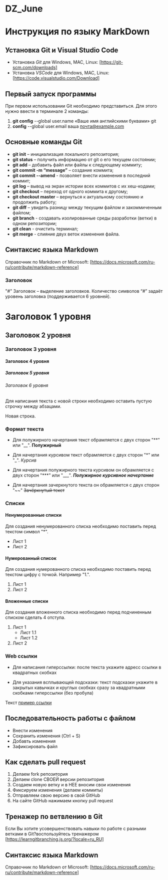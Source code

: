 # DZ_June

# Инструкция по языку MarkDown

## Установка Git и Visual Studio Code

* Установка *Git* для Windows, MAC, Linux: [https://git-scm.com/downloads]
* Установка *VSCode* для Windows, MAC, Linux: [https://code.visualstudio.com/Download]

## Первый запуск программы

При первом использовании Git необходимо представиться. Для этого нужно ввести в терминале 2 команды:
1. **git config** --global user.name «Ваше имя английскими буквами» git
2.  **config** --global user.email ваша почта@example.com

## Основные команды Git

* **git init** – инициализация локального репозитория;
* **git status** – получить информацию от git о его текущем состоянии;
* **git add** – добавить файл или файлы к следующему коммиту;
* **git commit -m “message”** – создание коммита;
* **git commit --amend** - позволяет внести изменения в последний коммит;
* **git log** – вывод на экран истории всех коммитов с их хеш-кодами;
* **git checkout** – переход от одного коммита к другому;
* **git checkout master** – вернуться к актуальному состоянию и продолжить работу;
* **git diff** – увидеть разницу между текущим файлом и закоммиченным файлом;
* **git branch** - создавать изолированные среды разработки (ветки) в одном репозитории;
* **git clean** - очистить терминал;
* **git merge** - слияние двух веток изменения файла.

## Синтаксис языка Markdown

Справочник по Markdown от Microsoft: [https://docs.microsoft.com/ru-ru/contribute/markdown-reference]

### Заголовок

 "#" Заголовок – выделение заголовков. Количество символов “#” задаёт уровень заголовка
(поддерживается 6 уровней).
# Заголовок 1 уровня
## Заголовок 2 уровня
### Заголовок 3 уровня
#### Заголовок 4 уровня
##### Заголовок 5 уровня
###### Заголовок 6 уровня

Для написания текста с новой строки необходимо оставить пустую строчку между абзацами.

Новая строка.

### Формат текста

* Для полужирного начертания текст обрамляется с двух сторон "**" или "__". 
**Полужирный**

* Для начертания курсивом текст обрамляется с двух сторон "*" или "_". 
*Курсив*

* Для начертания полужирного текста курсивом он обрамляется с двух сторон "***" или "___". 
***Полужирное курсивное начертание***

* Для начертания зачеркнутого текста он обрамляется с двух сторон "~~" 
~~Зачёркнутый текст~~

### Списки
#### Ненумерованные списки
Для создания ненумерованного списка необходимо поставить перед текстом символ "*".
* Лист 1
* Лист 2

#### Нумерованный список
Для создания нумерованного списка необходимо поставить перед текстом цифру с точкой. Например "1.".
1. Лист 1
2. Лист 2

#### Вложенные списки
Для создания вложенного списка необходимо перед подчиненным списком сделать 4 отступа.
1. Лист 1
    - Лист 1.1
    - Лист 1.2
2. Лист 2

### Web ссылки
* Для написания гиперссылки: после текста укажите адресс ссылки в квадратных скобках

* Для указания всплывающей подсказки: текст подсказки укажите в закрытых кавычках и круглых скобках сразу за квадратными скобками гиперссылки (без пробула)

Текст [пример ссылки](http.example.com "Всплывающая подсказка")
## Последовательность работы с файлом
* Внести изменения
* Сохранить изменения (Ctrl + S)
* Добавть изменения
* Зафиксировать файл

## Как сделать pull request
1. Делаем fork репозитория
2. Делаем clone СВОЕЙ версии репозитория
3. Создаем новую ветку и в НЕЕ вносим свои изменения
4. Фиксируем изменения (делаем коммиты)
5. Отправляем свою версию в свой GitHub
6. На сайте GitHub нажимаем кнопку pull request 

## Тренажер по ветвлению в Git
Если Вы хотите усовершенствовать навыки по работе с разными ветками в Git?воспользуйтесь тренажером [https://learngitbranching.js.org/?locale=ru_RU]

## Синтаксис языка Markdown
Справочник по Markdown от Microsoft: [https://docs.microsoft.com/ru-ru/contribute/markdown-reference]